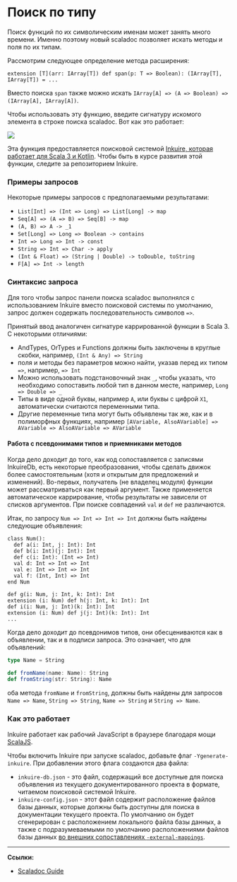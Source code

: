 # Поиск по типу

Поиск функций по их символическим именам может занять много времени. 
Именно поэтому новый scaladoc позволяет искать методы и поля по их типам.

Рассмотрим следующее определение метода расширения:

```
extension [T](arr: IArray[T]) def span(p: T => Boolean): (IArray[T], IArray[T]) = ...
```

Вместо поиска `span` также можно искать `IArray[A] => (A => Boolean) => (IArray[A], IArray[A])`.

Чтобы использовать эту функцию, введите сигнатуру искомого элемента в строке поиска scaladoc. 
Вот как это работает:

![](https://docs.scala-lang.org/resources/images/scala3/scaladoc/inkuire-1.0.0-M2_js_flatMap.gif)

Эта функция предоставляется поисковой системой 
[Inkuire, которая работает для Scala 3 и Kotlin](https://github.com/VirtusLab/Inkuire). 
Чтобы быть в курсе развития этой функции, следите за репозиторием Inkuire.


### Примеры запросов

Некоторые примеры запросов с предполагаемыми результатами:

- `List[Int] => (Int => Long) => List[Long] -> map`
- `Seq[A] => (A => B) => Seq[B] -> map`
- `(A, B) => A -> _1`
- `Set[Long] => Long => Boolean -> contains`
- `Int => Long => Int -> const`
- `String => Int => Char -> apply`
- `(Int & Float) => (String | Double) -> toDouble, toString`
- `F[A] => Int -> length`


### Синтаксис запроса

Для того чтобы запрос панели поиска scaladoc выполнялся с использованием Inkuire вместо поисковой системы по умолчанию, 
запрос должен содержать последовательность символов `=>`.

Принятый ввод аналогичен сигнатуре каррированной функции в Scala 3. С некоторыми отличиями:

- AndTypes, OrTypes и Functions должны быть заключены в круглые скобки, например, `(Int & Any) => String`
- поля и методы без параметров можно найти, указав перед их типом `=>`, например, `=> Int`
- Можно использовать подстановочный знак `_`, чтобы указать, 
что необходимо сопоставить любой тип в данном месте, например, `Long => Double => _`
- Типы в виде одной буквы, например `A`, или буквы с цифрой `X1`, автоматически считаются переменными типа.
- Другие переменные типа могут быть объявлены так же, как и в полиморфных функциях, 
например `[AVariable, AlsoAVariable] => AVariable => AlsoAVariable => AVariable`

#### Работа с псевдонимами типов и приемниками методов

Когда дело доходит до того, как код сопоставляется с записями InkuireDb, 
есть некоторые преобразования, чтобы сделать движок более самостоятельным (хотя и открытым для предложений и изменений). 
Во-первых, получатель (не владелец модуля) функции может рассматриваться как первый аргумент. 
Также применяется автоматическое каррирование, чтобы результаты не зависели от списков аргументов. 
При поиске совпадений `val` и `def` не различаются.

Итак, по запросу `Num => Int => Int => Int` должны быть найдены следующие объявления:

```text
class Num():
  def a(i: Int, j: Int): Int
  def b(i: Int)(j: Int): Int
  def c(i: Int): (Int => Int)
  val d: Int => Int => Int
  val e: Int => Int => Int
  val f: (Int, Int) => Int
end Num

def g(i: Num, j: Int, k: Int): Int
extension (i: Num) def h(j: Int, k: Int): Int
def i(i: Num, j: Int)(k: Int): Int
extension (i: Num) def j(j: Int)(k: Int): Int
...
```

Когда дело доходит до псевдонимов типов, они обесцениваются как в объявлении, так и в подписи запроса. 
Это означает, что для объявлений:

```scala
type Name = String

def fromName(name: Name): String
def fromString(str: String): Name
```

оба метода `fromName` и `fromString`, должны быть найдены 
для запросов `Name => Name`, `String => String`, `Name => String` и `String => Name`.


### Как это работает

Inkuire работает как рабочий JavaScript в браузере благодаря мощи [ScalaJS](https://www.scala-js.org/).

Чтобы включить Inkuire при запуске scaladoc, добавьте флаг `-Ygenerate-inkuire`. 
При добавлении этого флага создаются два файла:

- `inkuire-db.json` - это файл, содержащий все доступные для поиска объявления 
из текущего документированного проекта в формате, читаемом поисковой системой Inkuire.
- `inkuire-config.json` - этот файл содержит расположение файлов базы данных, 
которые должны быть доступны для поиска в документации текущего проекта. 
По умолчанию он будет сгенерирован с расположением локального файла базы данных, 
а также с подразумеваемыми по умолчанию расположениями файлов базы данных 
[во внешних сопоставлениях `-external-mappings`](https://scalabook.gitflic.space/docs/scala/scaladoc/settings).


---

**Ссылки:**

- [Scaladoc Guide](https://docs.scala-lang.org/scala3/guides/scaladoc/search-engine.html)
